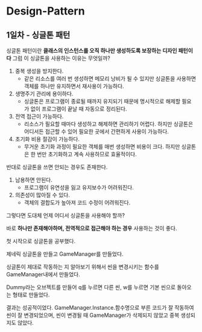 # Design-Pattern


## 1일차 - 싱글톤 패턴


싱글톤 패턴이란 __클래스의 인스턴스를 오직 하나만 생성하도록 보장하는 디자인 패턴이다__
그럼 이 싱글톤을 사용하는 이유는 무엇일까?


 1. 중복 생성을 방지한다.
    - 같은 리소스를 여러 번 생성하면 메모리 낭비가 될 수 있지만 싱글톤을 사용하면 객체를 하나만 유지하면서 재사용이 가능하다.
 2. 생명주기 관리에 용이하다.
    - 싱글톤은 프로그램이 종료될 때까지 유지되기 때문에 명시적으로 해제할 필요가 없이 프로그램이 끝날 때 자동으로 정리된다.
 3. 전역 접근이 가능하다.
    - 리소스가 필요할 때마다 생성하고 해제하면 관리하기 어렵다. 하지만 싱글톤은 어디서든 접근할 수 있어 필요한 곳에서 간편하게 사용이 가능하다.
 4. 초기화 비용 절감이 가능하다.
    - 무거운 초기화 과정이 필요한 객체를 매번 생성하면 비용이 크다. 하지만 싱글톤은 한 번만 초기화하고 계속 사용하므로 효율적이다.


반대로 싱글톤을 쓰면 안되는 경우도 존재한다.


 1. 남용하면 안된다.
    - 프로그램이 유연성을 잃고 유지보수가 어려워진다.
 2. 의존성이 많아질 수 있다.
    - 객체의 결합도가 높아져 코드 수정이 어려워진다.


그렇다면 도대체 언제 어디서 싱글톤을 사용해야 할까?


바로 __하나만 존재해야하며, 전역적으로 접근해야 하는 경우__ 사용하는 것이 좋다.


첫 시작으로 싱글톤을 공부했다.


제네릭 싱글톤을 만들고 GameManager를 만들었다.


싱글톤이 제대로 작동하는 지 알아보기 위해서 씬을 변경시키는 함수를 GameManager내에서 만들었다.


Dummy라는 오브젝트를 만들어 q를 누르면 다른 씬, w를 누르면 기본 씬으로 돌아오는 형태로 만들었다.


결과는 성공적이었다. GameManager.Instance.함수명으로 부른 코드가 잘 작동하여 씬이 잘 변경되었으며, 씬이 변경될 때 GameManager가 삭제되지 않았고 중복 생성되지도 않았다.

